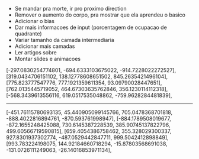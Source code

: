 - Se mandar pra morte, ir pro proximo direction
- Remover o aumento do corpo, pra mostrar que ela aprendeu o basico
- Adicionar o bias
- Dar mais informacoes de input (porcentagem de ocupacao de quadrante)
- Variar tamanho da camada intermediaria
- Adicionar mais camadas
- Ler artigos sobre
- Montar slides e animacoes





[-297.0830254774801, -694.6333103675022, -914.7228022272527],
[319.0434706151102, 138.12778608651502, 845.2635421496104],
[775.823777547776, 777.1921359611354, 93.09790028447651],
[762.0135445719052, 464.67303635762846, 356.1230114112318],
[-568.3439613556116, 619.0517535048862, -759.9628284481839],

--------------------------------

[-451.76115780693135, 45.440905099145766, 705.0478368701818, -888.4022816894761, -870.593761998947],
[-884.1789508019677, -872.1655248425088, 730.6145387228539, 385.90745137822796, 499.60566719590815],
[659.4054386758462, 355.328029300337, 927.8301937302774, -487.0529442847711, 999.5042412898849],
[993.783224198075, 144.92184660718294, -15.87803568691038, -131.0726111249063, -26.14016853971134],


